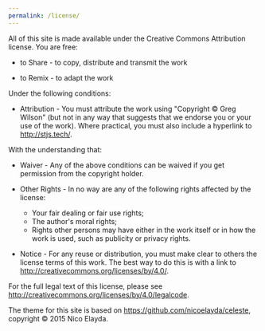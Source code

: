 ```yaml
---
permalink: /license/
---
```


All of this site is made available under the Creative Commons Attribution
license. You are free:

-   to Share - to copy, distribute and transmit the work

-   to Remix - to adapt the work

Under the following conditions:

-   Attribution - You must attribute the work using "Copyright © Greg Wilson" (but
    not in any way that suggests that we endorse you or your use of the work).
    Where practical, you must also include a hyperlink to http://stjs.tech/.

With the understanding that:

-   Waiver - Any of the above conditions can be waived if you get permission
    from the copyright holder.

-   Other Rights - In no way are any of the following rights affected by the
    license:
    -   Your fair dealing or fair use rights;
    -   The author's moral rights;
    -   Rights other persons may have either in the work itself or in how
        the work is used, such as publicity or privacy rights.

-   Notice - For any reuse or distribution, you must make clear to others the
    license terms of this work. The best way to do this is with a link to
    <http://creativecommons.org/licenses/by/4.0/>.

For the full legal text of this license, please see <http://creativecommons.org/licenses/by/4.0/legalcode>.

The theme for this site is based on <https://github.com/nicoelayda/celeste>, copyright © 2015 Nico Elayda.
